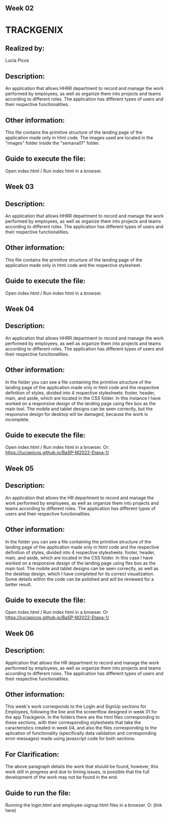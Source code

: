 ## Week 02
# TRACKGENIX
## Realized by: 
Lucía Picos
## Description:
An application that allows HHRR department to record and manage the work performed by employees, as well as organize them into projects and teams according to different roles. The application has different types of users and their respective functionalities.
## Other information:
This file contains the primitive structure of the landing page of the application made only in html code. The images used are located in the "images" folder inside the "semana01" folder.
## Guide to execute the file: 
Open index.html / Run index html in a browser.


## Week 03
## Description:
An application that allows HHRR department to record and manage the work performed by employees, as well as organize them into projects and teams according to different roles. The application has different types of users and their respective functionalities.
## Other information:
This file contains the primitive structure of the landing page of the application made only in html code and the respective stylesheet. 
## Guide to execute the file: 
Open index.html / Run index html in a browser.


## Week 04
## Description:
An application that allows HHRR department to record and manage the work performed by employees, as well as organize them into projects and teams according to different roles. The application has different types of users and their respective functionalities.
## Other information:
In the folder you can see a file containing the primitive structure of the landing page of the application made only in html code and the respective definition of styles, divided into 4 respective stylesheets: footer, header, main, and aside, which are located in the CSS folder.
In this instance I have worked on a responsive design of the landing page using flex box as the main tool. The mobile and tablet designs can be seen correctly, but the responsive design for desktop will be damaged, because the work is incomplete.
## Guide to execute the file:
Open index.html / Run index html in a browser.
Or:
https://luciapicos.github.io/BaSP-M2022-Etapa-1/


## Week 05
## Description:
An application that allows the HR department to record and manage the work performed by employees, as well as organize them into projects and teams according to different roles. The application has different types of users and their respective functionalities.
## Other information:
In the folder you can see a file containing the primitive structure of the landing page of the application made only in html code and the respective definition of styles, divided into 4 respective stylesheets: footer, header, main, and aside, which are located in the CSS folder.
In this case I have worked on a responsive design of the landing page using flex box as the main tool. The mobile and tablet designs can be seen correctly, as well as the desktop design, which I have completed for its correct visualization. 
Some details within the code can be polished and will be reviewed for a better result. 
## Guide to execute the file:
Open index.html / Run index html in a browser.
Or
https://luciapicos.github.io/BaSP-M2022-Etapa-1/

## Week 06
## Description:
Application that allows the HR department to record and manage the work performed by employees, as well as organize them into projects and teams according to different roles. The application has different types of users and their respective functionalities.
## Other information:
This week's work corresponds to the LogIn and SignUp sections for Employees, following the line and the screenflow designed in week 01 for the app Trackgenix.
In the folders there are the html files corresponding to these sections, with their corresponding stylesheets that take the caracteristics created in week 04, and also the files corresponding to the aplication of functionality  (specifically data validation and corresponding error messages) made using javascript code for both sections.
## For Clarification: 
The above paragraph details the work that should be found, however, this work still in progress and due to timing issues, is possible that the full development of the work may not be found in the end. 
## Guide to run the file:
Running the login.html and employee-signup.html files in a browser.
O: 
(link here)






